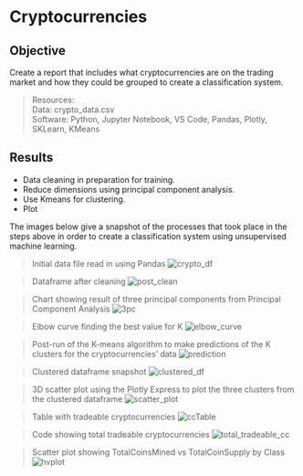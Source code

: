 # Cryptocurrencies
## Objective
Create a report that includes what cryptocurrencies are on the trading market and how they could be grouped to create a classification system. 

> Resources:<br>
> Data: crypto_data.csv<br>
> Software: Python, Jupyter Notebook, VS Code, Pandas, Plotly, SKLearn, KMeans

## Results

* Data cleaning in preparation for training.
* Reduce dimensions using principal component analysis.
* Use Kmeans for clustering.
* Plot

The images below give a snapshot of the processes that took place in the steps above in order to create a classification system using unsupervised machine learning.

> Initial data file read in using Pandas
![crypto_df](https://user-images.githubusercontent.com/108758105/211185331-6062b325-5698-430a-bba2-3fab28621a8f.png)

> Dataframe after cleaning
![post_clean](https://user-images.githubusercontent.com/108758105/211185600-e08ebe05-23ee-4186-a41d-ddb49e6ec192.png)

> Chart showing result of three principal components from Principal Component Analysis
![3pc](https://user-images.githubusercontent.com/108758105/211185387-f0b73478-c490-4bd2-8549-3a61599e6327.png)

> Elbow curve finding the best value for K
![elbow_curve](https://user-images.githubusercontent.com/108758105/211185352-dc196f97-1d35-49ea-989f-c7be3948b054.png)

> Post-run of the K-means algorithm to make predictions of the K clusters for the cryptocurrencies’ data
![prediction](https://user-images.githubusercontent.com/108758105/211185785-cbd36da6-2074-4021-bb74-4216bbc27e29.png)

> Clustered dataframe snapshot 
![clustered_df](https://user-images.githubusercontent.com/108758105/211185720-cf838600-9081-4509-a513-1df4c5394c7c.png)

> 3D scatter plot using the Plotly Express to plot the three clusters from the clustered dataframe
![scatter_plot](https://user-images.githubusercontent.com/108758105/211185900-97f30dcd-ad44-4956-ac95-941f1abc5c12.png)

> Table with tradeable cryptocurrencies
![ccTable](https://user-images.githubusercontent.com/108758105/211185950-f8f4caf2-c007-4d03-8ec4-19ce32afb173.png)

> Code showing total tradeable cryptocurrencies
![total_tradeable_cc](https://user-images.githubusercontent.com/108758105/211185989-3d0dcca9-d723-4381-87e6-24d3deb41242.png)

> Scatter plot showing TotalCoinsMined vs TotalCoinSupply by Class
![hvplot](https://user-images.githubusercontent.com/108758105/211186094-4f503191-5535-4f2f-9c17-3f4be81666ca.png)


